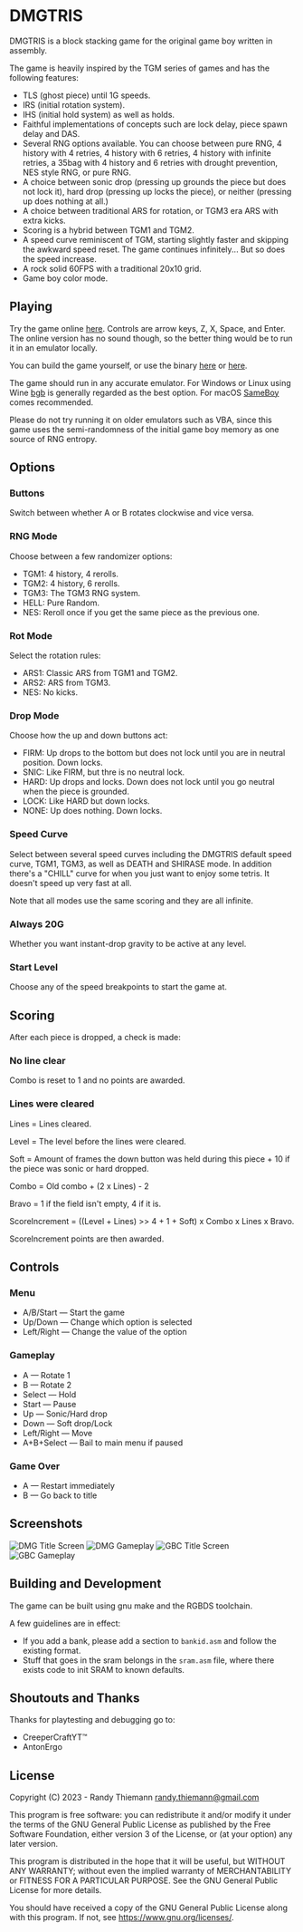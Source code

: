 # DMGTRIS
DMGTRIS is a block stacking game for the original game boy written in assembly.

The game is heavily inspired by the TGM series of games and has the following features:
- TLS (ghost piece) until 1G speeds.
- IRS (initial rotation system).
- IHS (initial hold system) as well as holds.
- Faithful implementations of concepts such are lock delay, piece spawn delay and DAS.
- Several RNG options available. You can choose between pure RNG, 4 history with 4 retries, 4 history with 6 retries, 4 history with infinite retries, a 35bag with 4 history and 6 retries with drought prevention, NES style RNG, or pure RNG.
- A choice between sonic drop (pressing up grounds the piece but does not lock it), hard drop (pressing up locks the piece), or neither (pressing up does nothing at all.)
- A choice between traditional ARS for rotation, or TGM3 era ARS with extra kicks.
- Scoring is a hybrid between TGM1 and TGM2.
- A speed curve reminiscent of TGM, starting slightly faster and skipping the awkward speed reset. The game continues infinitely... But so does the speed increase.
- A rock solid 60FPS with a traditional 20x10 grid.
- Game boy color mode.

## Playing
Try the game online [here](https://villadelfia.org/dmgtris/). Controls are arrow keys, Z, X, Space, and Enter. The online version has no sound though, so the better thing would be to run it in an emulator locally.

You can build the game yourself, or use the binary [here](https://git.villadelfia.org/villadelfia/dmgtris/raw/branch/master/bin/DMGTRIS.GBC) or [here](https://github.com/Villadelfia/DMGTRIS/raw/master/bin/DMGTRIS.GBC).

The game should run in any accurate emulator. For Windows or Linux using Wine [bgb](https://bgb.bircd.org/) is generally regarded as the best option. For macOS [SameBoy](https://sameboy.github.io/) comes recommended.

Please do not try running it on older emulators such as VBA, since this game uses the semi-randomness of the initial game boy memory as one source of RNG entropy.


## Options
### Buttons
Switch between whether A or B rotates clockwise and vice versa.

### RNG Mode
Choose between a few randomizer options:
- TGM1: 4 history, 4 rerolls.
- TGM2: 4 history, 6 rerolls.
- TGM3: The TGM3 RNG system.
- HELL: Pure Random.
- NES: Reroll once if you get the same piece as the previous one.

### Rot Mode
Select the rotation rules:
- ARS1: Classic ARS from TGM1 and TGM2.
- ARS2: ARS from TGM3.
- NES: No kicks.

### Drop Mode
Choose how the up and down buttons act:
- FIRM: Up drops to the bottom but does not lock until you are in neutral position. Down locks.
- SNIC: Like FIRM, but thre is no neutral lock.
- HARD: Up drops and locks. Down does not lock until you go neutral when the piece is grounded.
- LOCK: Like HARD but down locks.
- NONE: Up does nothing. Down locks.

### Speed Curve
Select between several speed curves including the DMGTRIS default speed curve, TGM1, TGM3, as well as DEATH and SHIRASE mode. In addition there's a "CHILL" curve for when you just want to enjoy some tetris. It doesn't speed up very fast at all.

Note that all modes use the same scoring and they are all infinite.

### Always 20G
Whether you want instant-drop gravity to be active at any level.

### Start Level
Choose any of the speed breakpoints to start the game at.


## Scoring
After each piece is dropped, a check is made:

### No line clear
Combo is reset to 1 and no points are awarded.

### Lines were cleared
Lines = Lines cleared.

Level = The level before the lines were cleared.

Soft = Amount of frames the down button was held during this piece + 10 if the piece was sonic or hard dropped.

Combo = Old combo + (2 x Lines) - 2

Bravo = 1 if the field isn't empty, 4 if it is.

ScoreIncrement = ((Level + Lines) >> 4 + 1 + Soft) x Combo x Lines x Bravo.

ScoreIncrement points are then awarded.


## Controls
### Menu
- A/B/Start — Start the game
- Up/Down — Change which option is selected
- Left/Right — Change the value of the option

### Gameplay
- A — Rotate 1
- B — Rotate 2
- Select — Hold
- Start — Pause
- Up — Sonic/Hard drop
- Down — Soft drop/Lock
- Left/Right — Move
- A+B+Select — Bail to main menu if paused

### Game Over
- A — Restart immediately
- B — Go back to title


## Screenshots
![DMG Title Screen](https://villadelfia.org/i/uvnJKLWR.png)
![DMG Gameplay](https://villadelfia.org/i/GK_r3R_C.png)
![GBC Title Screen](https://villadelfia.org/i/WYvFGaN8.png)
![GBC Gameplay](https://villadelfia.org/i/D6NHvBsP.png)


## Building and Development
The game can be built using gnu make and the RGBDS toolchain.

A few guidelines are in effect:
- If you add a bank, please add a section to `bankid.asm` and follow the existing format.
- Stuff that goes in the sram belongs in the `sram.asm` file, where there exists code to init SRAM to known defaults.


## Shoutouts and Thanks
Thanks for playtesting and debugging go to:

- CreeperCraftYT™
- AntonErgo


## License
Copyright (C) 2023 - Randy Thiemann <randy.thiemann@gmail.com>

This program is free software: you can redistribute it and/or modify
it under the terms of the GNU General Public License as published by
the Free Software Foundation, either version 3 of the License, or
(at your option) any later version.

This program is distributed in the hope that it will be useful,
but WITHOUT ANY WARRANTY; without even the implied warranty of
MERCHANTABILITY or FITNESS FOR A PARTICULAR PURPOSE.  See the
GNU General Public License for more details.

You should have received a copy of the GNU General Public License
along with this program.  If not, see <https://www.gnu.org/licenses/>.

